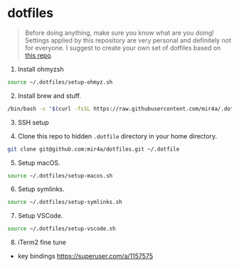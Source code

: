 # dotfiles

> Before doing anything, make sure you know what are you doing! Settings applied by this repository are very personal and definitely not for everyone. I suggest to create your own set of dotfiles based on [this repo](https://github.com/pawelgrzybek/dotfiles).
>

1. Install ohmyzsh

```bash
source ~/.dotfiles/setup-ohmyz.sh
```

2. Install brew and stuff.

```bash
/bin/bash -c "$(curl -fsSL https://raw.githubusercontent.com/mir4a/.dotfiles/main/setup-brew.sh)"
```

3. SSH setup

4. Clone this repo to hidden `.dotfile` directory in your home directory.

```bash
git clone git@github.com:mir4a/dotfiles.git ~/.dotfile
```

5. Setup macOS.

```bash
source ~/.dotfiles/setup-macos.sh
```

6. Setup symlinks.

```bash
source ~/.dotfiles/setup-symlinks.sh
```

7. Setup VSCode.

```bash
source ~/.dotfiles/setup-vscode.sh
```

8. iTerm2 fine tune

- key bindings https://superuser.com/a/1157575